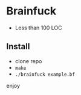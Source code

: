 
# Brainfuck
- Less than 100 LOC

## Install
- clone repo
- `make`
- `./brainfuck example.bf`

enjoy

